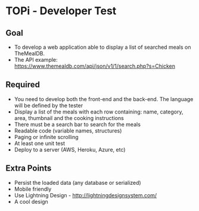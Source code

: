 # TOPi - Developer Test

## Goal
- To develop a web application able to display a list of searched meals on TheMealDB. 
- The API example: https://www.themealdb.com/api/json/v1/1/search.php?s=Chicken

## Required
- You need to develop both the front-end and the back-end. The language will be defined by the tester
- Display a list of the meals with each row containing: name, category, area, thumbnail and the cooking instructions
- There must be a search bar to search for the meals
- Readable code (variable names, structures)
- Paging or infinite scrolling
- At least one unit test
- Deploy to a server (AWS, Heroku, Azure, etc)

## Extra Points
- Persist the loaded data (any database or serialized)
- Mobile friendly
- Use Lightning Design - http://lightningdesignsystem.com/
- A cool design  

